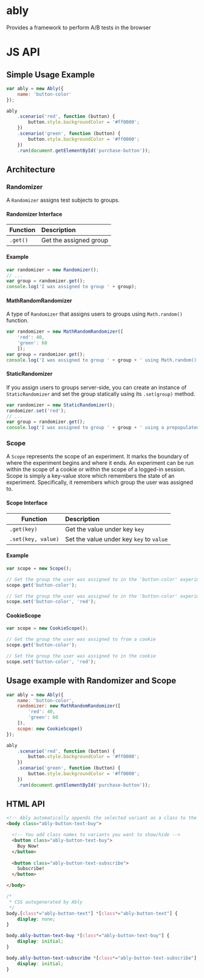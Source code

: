 # ably
Provides a framework to perform A/B tests in the browser

# JS API

## Simple Usage Example

```js
var ably = new Ably({
    name: 'button-color'
});

ably
    .scenario('red', function (button) {
        button.style.backgroundColor = '#ff0000';
    })
    .scenario('green', function (button) {
        button.style.backgroundColor = '#ff0000';
    })
    .run(document.getElementById('purchase-button'));
```

## Architecture

### Randomizer ###

A `Randomizer` assigns test subjects to groups.

#### Randomizer Interface ####

| Function | Description                                         |
| -------- | :-------------------------------------------------- |
| `.get()` | Get the assigned group |

#### Example ####

```js
var randomizer = new Randomizer();
// ...
var group = randomizer.get();
console.log('I was assigned to group ' + group);
```

#### MathRandomRandomizer ####

A type of `Randomizer` that assigns users to groups using `Math.random()` function.

```js
var randomizer = new MathRandomRandomizer([
    'red': 40, 
    'green': 60
    ]);
var group = randomizer.get();
console.log('I was assigned to group ' + group + ' using Math.random()');
```

#### StaticRandomizer ####

If you assign users to groups server-side, you can create an instance of `StaticRandomizer` and set the group statically using its `.set(group)` method.

```js
var randomizer = new StaticRandomizer();
randomizer.set('red');
// ...
var group = randomizer.get();
console.log('I was assigned to group ' + group + ' using a prepopulated randomizer');
```

### Scope ###

A `Scope` represents the scope of an experiment. It marks the boundary of where the experiment begins and where it ends. An experiment can be run within the scope of a cookie or within the scope of a logged-in session. Scope is simply a key-value store which remembers the state of an experiment. Specifically, it remembers which group the user was assigned to.

#### Scope Interface ####

| Function           | Description                              |
| ------------------ | :--------------------------------------- |
| `.get(key)`        | Get the value under key `key`            |
| `.set(key, value)` | Set the value under key `key` to `value` |

#### Example ####

```js
var scope = new Scope();

// Get the group the user was assigned to in the 'button-color' experiment
scope.get('button-color');

// Set the group the user was assigned to in the 'button-color' experiment to 'red'
scope.set('button-color', 'red');
```

#### CookieScope ####

```js
var scope = new CookieScope();

// Get the group the user was assigned to from a cookie
scope.get('button-color');

// Set the group the user was assigned to in the cookie
scope.set('button-color', 'red');
```

## Usage example with Randomizer and Scope ##

```js
var ably = new Ably({
    name: 'button-color',
    randomizer: new MathRandomRandomizer([
        'red': 40, 
        'green': 60
    ]),
    scope: new CookieScope()
});

ably
    .scenario('red', function (button) {
        button.style.backgroundColor = '#ff0000';
    })
    .scenario('green', function (button) {
        button.style.backgroundColor = '#ff0000';
    })
    .run(document.getElementById('purchase-button'));
```

## HTML API


```html
<!-- Ably automatically appends the selected variant as a class to the body element -->
<body class="ably-button-text-buy">

  <!-- You add class names to variants you want to show/hide -->
  <button class="ably-button-text-buy">
    Buy Now!
  </button>
  
  <button class="ably-button-text-subscribe">
    Subscribe!
  </button>

</body>
```

```css
/*
 * CSS autogenerated by Ably
 */
body.[class*="ably-button-text"] *[class*="ably-button-text"] {
    display: none;
}

body.ably-button-text-buy *[class*="ably-button-text-buy"] {
    display: initial;
}

body.ably-button-text-subscribe *[class*="ably-button-text-subscribe"] {
    display: initial;
}
```
